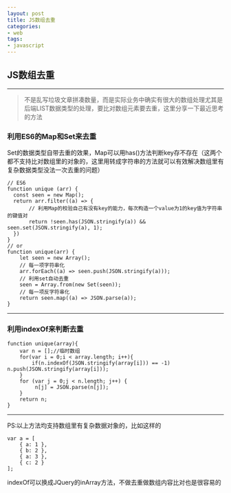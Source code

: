 ```yaml
---
layout: post
title: JS数组去重
categories:
- web
tags:
- javascript
---
```


## JS数组去重

---

> 不是乱写垃圾文章拼凑数量，而是实际业务中确实有很大的数组处理尤其是后端LIST数据类型的处理，要比对数组元素要去重，这里分享一下最近思考的方法

### 利用ES6的Map和Set来去重

Set的数据类型自带去重的效果，Map可以用has()方法判断key存不存在（这两个都不支持比对数组里的对象的，这里用转成字符串的方法就可以有效解决数组里有复杂数据类型没法一次去重的问题）

`````````````````````````````````
// ES6
function unique (arr) {
  const seen = new Map();
  return arr.filter((a) => {
       // 利用Map的校验自己有没有key的能力，每次构造一个value为1的key值为字符串的键值对
       return !seen.has(JSON.stringify(a)) && seen.set(JSON.stringify(a), 1);
  })
}
// or
function unique(arr) {
    let seen = new Array();
    // 每一项字符串化
    arr.forEach((a) => seen.push(JSON.stringify(a)));
    // 利用set自动去重
    seen = Array.from(new Set(seen));
    // 每一项反字符串化
    return seen.map((a) => JSON.parse(a));
}
`````````````````````````````````

---

### 利用indexOf来判断去重

`````````````````````````````````
function unique(array){
    var n = [];//临时数组
    for(var i = 0;i < array.length; i++){
        if(n.indexOf(JSON.stringify(array[i])) == -1) n.push(JSON.stringify(array[i]));
    }
    for (var j = 0;j < n.length; j++) {
         n[j] = JSON.parse(n[j]);
    }
    return n;
}
```````````````````````````````````

---

PS:以上方法均支持数组里有复杂数据对象的，比如这样的
```````````````
var a = [
    { a: 1 },
    { b: 2 },
    { a: 3 },
    { c: 2 }
];
```````````````
indexOf可以换成JQuery的inArray方法，不做去重做数组内容比对也是很容易的


